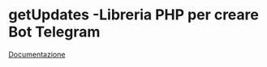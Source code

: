 # getUpdates -Libreria PHP per creare Bot Telegram

[Documentazione](https://getupdates.neneone.cf/)
